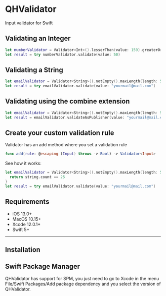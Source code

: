 # QHValidator
Input validator for Swift

## Validating an Integer
```swift
let numberValidator = Validator<Int>().lesserThan(value: 150).greaterOrEqualsThan(value: 10)
let result = try numberValidator.validate(value: 50)
```
## Validating a String
```swift
let emailValidator = Validator<String>().notEmpty().maxLength(length: 55).isEmailAddress()
let result = try emailValidator.validate(value: "yourmail@mail.com")
```
## Validating using the combine extension
```swift
let emailValidator = Validator<String>().notEmpty().maxLength(length: 55).isEmailAddress()
let result = emailValidator.validateAsPublisher(value: "yourmail@mail.com")
```
## Create your custom validation rule
Validator has an add method where you set a validation rule
```swift
func add(rule: @escaping (Input) throws -> Bool) -> Validator<Input>
```

See how it works:
```swift
let emailValidator = Validator<String>().notEmpty().maxLength(length: 55).isEmailAddress().add { string in 
  return string.count == 25
}
let result = try emailValidator.validate(value: "yourmail@mail.com")
```
## Requirements

- iOS 13.0+ 
- MacOS 10.15+
- Xcode 12.0.1+
- Swift 5+

---

## Installation

## Swift Package Manager
QHValidator has support for SPM, you just need to go to Xcode in the menu File/Swift Packages/Add package dependency
and you select the version of QHValidator.
